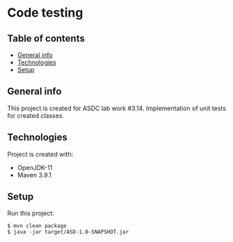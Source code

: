 # Code testing

## Table of contents

* [General info](#general-info)
* [Technologies](#technologies)
* [Setup](#setup)

## General info

This project is created for ASDC lab work #3.14. Implementation of unit tests for created classes.

## Technologies

Project is created with:

* OpenJDK-11
* Maven 3.9.1

## Setup

Run this project:

```
$ mvn clean package
$ java -jar target/ASD-1.0-SNAPSHOT.jar
```